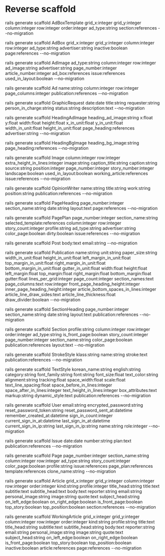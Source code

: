 # Reverse scaffold

rails generate scaffold AdBoxTemplate grid_x:integer grid_y:integer column:integer row:integer order:integer ad_type:string section:references --no-migration

rails generate scaffold AdBox grid_x:integer grid_y:integer column:integer row:integer ad_type:string advertiser:string inactive:boolean page:references --no-migration

rails generate scaffold AdImage ad_type:string column:integer row:integer ad_image:string advertiser:string page_number:integer article_number:integer ad_box:references issue:references used_in_layout:boolean --no-migration

rails generate scaffold Ad name:string column:integer row:integer page_columns:integer publication:references --no-migration


rails generate scaffold GraphicRequest date:date title:string requester:string person_in_charge:string status:string description:text --no-migration

rails generate scaffold HeadingAdImage heading_ad_image:string x:float y:float width:float height:float x_in_unit:float y_in_unit:float width_in_unit:float height_in_unit:float page_heading:references advertiser:string --no-migration

rails generate scaffold HeadingBgImage heading_bg_image:string page_heading:references --no-migration

rails generate scaffold Image column:integer row:integer extra_height_in_lines:integer image:string caption_title:string caption:string source:string position:integer page_number:integer story_number:integer landscape:boolean used_in_layout:boolean working_article:references issue:references --no-migration


rails generate scaffold OpinionWriter name:string title:string work:string position:string publication:references --no-migration

rails generate scaffold PageHeading page_number:integer section_name:string date:string layout:text page:references --no-migration

rails generate scaffold PagePlan page_number:integer section_name:string selected_template:references column:integer row:integer story_count:integer profile:string ad_type:string advertiser:string color_page:boolean dirty:boolean issue:references --no-migration


rails generate scaffold Post body:text email:string --no-migration

rails generate scaffold Publication name:string unit:string paper_size:string width_in_unit:float height_in_unit:float left_margin_in_unit:float top_margin_in_unit:float right_margin_in_unit:float bottom_margin_in_unit:float gutter_in_unit:float width:float height:float left_margin:float top_margin:float right_margin:float bottom_margin:float gutter:float lines_per_grid:integer page_count:integer section_names:text page_columns:text row:integer front_page_heading_height:integer inner_page_heading_height:integer article_bottom_spaces_in_lines:integer article_line_draw_sides:text article_line_thickness:float draw_divider:boolean --no-migration

rails generate scaffold SectionHeading page_number:integer section_name:string date:string layout:text publication:references --no-migration

rails generate scaffold Section profile:string column:integer row:integer order:integer ad_type:string is_front_page:boolean story_count:integer page_number:integer section_name:string color_page:boolean publication:references layout:text --no-migration

rails generate scaffold StrokeStyle klass:string name:string stroke:text publication:references --no-migration

rails generate scaffold TextStyle korean_name:string english:string category:string font_family:string font:string font_size:float text_color:string alignment:string tracking:float space_width:float scale:float text_line_spacing:float space_before_in_lines:integer space_after_in_lines:integer text_height_in_lines:integer box_attributes:text markup:string dynamic_style:text publication:references --no-migration

rails generate scaffold User email:string encrypted_password:string reset_password_token:string reset_password_sent_at:datetime remember_created_at:datetime sign_in_count:integer current_sign_in_at:datetime last_sign_in_at:datetime current_sign_in_ip:string last_sign_in_ip:string name:string role:integer --no-migration

rails generate scaffold Issue date:date number:string plan:text publication:references --no-migration

rails generate scaffold Page page_number:integer section_name:string column:integer row:integer ad_type:string story_count:integer color_page:boolean profile:string issue:references page_plan:references template:references clone_name:string --no-migration

rails generate scaffold Article grid_x:integer grid_y:integer column:integer row:integer order:integer kind:string profile:integer title_head:string title:text subtitle:text subtitle_head:text body:text reporter:string email:string personal_image:string image:string quote:text subject_head:string on_left_edge:boolean on_right_edge:boolean is_front_page:boolean top_story:boolean top_position:boolean section:references --no-migration

rails generate scaffold WorkingArticle grid_x:integer grid_y:integer column:integer row:integer order:integer kind:string profile:string title:text title_head:string subtitle:text subtitle_head:string body:text reporter:string email:string personal_image:string image:string quote:text subject_head:string on_left_edge:boolean on_right_edge:boolean is_front_page:boolean top_story:boolean top_position:boolean inactive:boolean article:references page:references --no-migration
